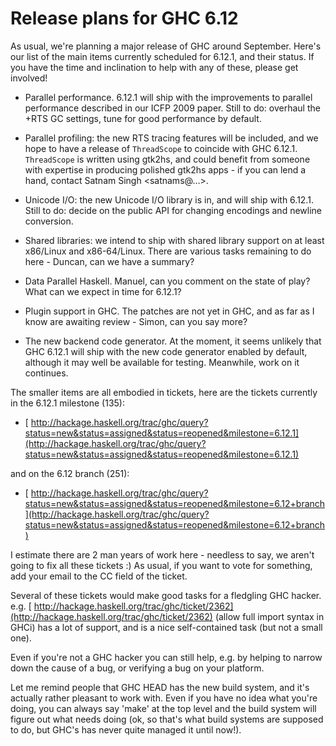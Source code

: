 # Release plans for GHC 6.12



As usual, we're planning a major release of GHC around September. 
Here's our list of the main items currently scheduled for 6.12.1, and 
their status.  If you have the time and inclination to help with any of 
these, please get involved!


- Parallel performance.  6.12.1 will ship with the improvements to 
  parallel performance described in our ICFP 2009 paper.  Still to do: 
  overhaul the +RTS GC settings, tune for good performance by default.

- Parallel profiling: the new RTS tracing features will be included, and 
  we hope to have a release of `ThreadScope` to coincide with GHC 6.12.1. 
  `ThreadScope` is written using gtk2hs, and could benefit from someone with 
  expertise in producing polished gtk2hs apps - if you can lend a hand, 
  contact Satnam Singh \<satnams@…\>.

- Unicode I/O: the new Unicode I/O library is in, and will ship with 
  6.12.1.  Still to do: decide on the public API for changing encodings 
  and newline conversion.

- Shared libraries: we intend to ship with shared library support on at 
  least x86/Linux and x86-64/Linux.  There are various tasks remaining to 
  do here - Duncan, can we have a summary?

- Data Parallel Haskell.  Manuel, can you comment on the state of play? 
  What can we expect in time for 6.12.1?

- Plugin support in GHC.  The patches are not yet in GHC, and as far as 
  I know are awaiting review - Simon, can you say more?

- The new backend code generator.  At the moment, it seems unlikely that 
  GHC 6.12.1 will ship with the new code generator enabled by default, 
  although it may well be available for testing.  Meanwhile, work on it 
  continues.


The smaller items are all embodied in tickets, here are the tickets 
currently in the 6.12.1 milestone (135):


- [
  http://hackage.haskell.org/trac/ghc/query?status=new&status=assigned&status=reopened&milestone=6.12.1](http://hackage.haskell.org/trac/ghc/query?status=new&status=assigned&status=reopened&milestone=6.12.1)


and on the 6.12 branch (251):


- [
  http://hackage.haskell.org/trac/ghc/query?status=new&status=assigned&status=reopened&milestone=6.12+branch](http://hackage.haskell.org/trac/ghc/query?status=new&status=assigned&status=reopened&milestone=6.12+branch)


I estimate there are 2 man years of work here - needless to say, we 
aren't going to fix all these tickets :)  As usual, if you want to vote 
for something, add your email to the CC field of the ticket.



Several of these tickets would make good tasks for a fledgling GHC 
hacker.  e.g.  [
http://hackage.haskell.org/trac/ghc/ticket/2362](http://hackage.haskell.org/trac/ghc/ticket/2362) (allow 
full import syntax in GHCi) has a lot of support, and is a nice 
self-contained task (but not a small one).



Even if you're not a GHC hacker you can still help, e.g. by helping to 
narrow down the cause of a bug, or verifying a bug on your platform.



Let me remind people that GHC HEAD has the new build system, and it's 
actually rather pleasant to work with.  Even if you have no idea what 
you're doing, you can always say 'make' at the top level and the build 
system will figure out what needs doing (ok, so that's what build 
systems are supposed to do, but GHC's has never quite managed it until 
now!).


